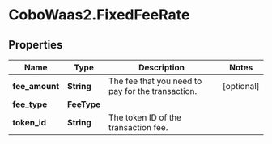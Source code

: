 # CoboWaas2.FixedFeeRate

## Properties

Name | Type | Description | Notes
------------ | ------------- | ------------- | -------------
**fee_amount** | **String** | The fee that you need to pay for the transaction. | [optional] 
**fee_type** | [**FeeType**](FeeType.md) |  | 
**token_id** | **String** | The token ID of the transaction fee. | 


